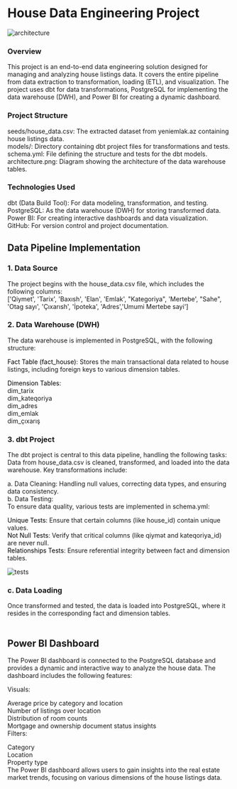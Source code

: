 # House Data Engineering Project

![architecture](https://github.com/user-attachments/assets/390b9415-ac1c-4548-923b-2ffcfb4b9da0)


### Overview
This project is an end-to-end data engineering solution designed for managing and analyzing house listings data. It covers the entire pipeline from data extraction to transformation, loading (ETL), and visualization. The project uses dbt for data transformations, PostgreSQL for implementing the data warehouse (DWH), and Power BI for creating a dynamic dashboard.

### Project Structure
seeds/house_data.csv: The extracted dataset from yeniemlak.az containing house listings data. <br>
models/: Directory containing dbt project files for transformations and tests. <br>
schema.yml: File defining the structure and tests for the dbt models. <br>
architecture.png: Diagram showing the architecture of the data warehouse tables. <br>

### Technologies Used
dbt (Data Build Tool): For data modeling, transformation, and testing. <br>
PostgreSQL: As the data warehouse (DWH) for storing transformed data. <br>
Power BI: For creating interactive dashboards and data visualization. <br>
GitHub: For version control and project documentation. <br>


## Data Pipeline Implementation
### 1. Data Source
The project begins with the house_data.csv file, which includes the following columns: <br>
['Qiymet', 'Tarix', 'Baxısh', 'Elan', 'Emlak', "Kategoriya", 'Mertebe', "Sahe", 'Otag sayı', 'Çıxarısh', 'İpoteka', 'Adres','Umumi Mertebe sayi'] <br>

### 2. Data Warehouse (DWH)
The data warehouse is implemented in PostgreSQL, with the following structure: <br>

<span style="color:black">Fact Table (fact_house)</span>: Stores the main transactional data related to house listings, including foreign keys to various dimension tables. <br>

<span style="color:black">Dimension Tables</span>: <br>
dim_tarix  <br>
dim_kateqoriya <br>
dim_adres  <br>
dim_emlak <br>
dim_çıxarış <br>

### 3. dbt Project
The dbt project is central to this data pipeline, handling the following tasks: <br>
Data from house_data.csv is cleaned, transformed, and loaded into the data warehouse. Key transformations include: <br>

a. Data Cleaning: Handling null values, correcting data types, and ensuring data consistency. <br>
b. Data Testing: <br>
To ensure data quality, various tests are implemented in schema.yml: <br>

<span style="color:black">Unique Tests</span>: Ensure that certain columns (like house_id) contain unique values. <br>
<span style="color:black">Not Null Tests</span>: Verify that critical columns (like qiymət and kateqoriya_id) are never null. <br>
<span style="color:black">Relationships Tests</span>: Ensure referential integrity between fact and dimension tables. <br>

![tests](https://github.com/user-attachments/assets/2ab21069-4fef-4100-b585-b9c597ab6350)



 ### c. Data Loading
Once transformed and tested, the data is loaded into PostgreSQL, where it resides in the corresponding fact and dimension tables.<br>
<br>




## Power BI Dashboard
The Power BI dashboard is connected to the PostgreSQL database and provides a dynamic and interactive way to analyze the house data. The dashboard includes the following features: <br>

Visuals:

Average price by category and location <br>
Number of listings over location <br>
Distribution of room counts <br>
Mortgage and ownership document status insights <br>
Filters: <br>

Category <br>
Location <br>
Property type <br>
The Power BI dashboard allows users to gain insights into the real estate market trends, focusing on various dimensions of the house listings data.







